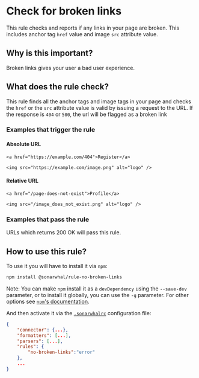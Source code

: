 # Check for broken links

This rule checks and reports if any links in your page are broken.
This includes anchor tag `href` value and image `src` attribute value.

## Why is this important?

Broken links gives your user a bad user experience.

## What does the rule check?

This rule finds all the anchor tags and image tags in your page and checks
the `href` or the `src` attribute value is valid by issuing a request to
the URL. If the response is `404` or `500`, the url will be flagged as a broken link

### Examples that **trigger** the rule

#### Absolute URL

`<a href="https://example.com/404">Register</a>`

`<img src="https://example.com/image.png" alt="logo" />`

#### Relative URL

`<a href="/page-does-not-exist">Profile</a>`

`<img src="/image_does_not_exist.png" alt="logo" />`

### Examples that **pass** the rule

URLs which returns 200 OK will pass this rule.

## How to use this rule?

To use it you will have to install it via `npm`:

```bash
npm install @sonarwhal/rule-no-broken-links
```

Note: You can make `npm` install it as a `devDependency` using the `--save-dev`
parameter, or to install it globally, you can use the `-g` parameter. For
other options see
[`npm`'s documentation](https://docs.npmjs.com/cli/install).

And then activate it via the [`.sonarwhalrc`][sonarwhalrc]
configuration file:

```json
{
    "connector": {...},
    "formatters": [...],
    "parsers": [...],
    "rules": {
        "no-broken-links":"error"
    },
    ...
}
```

<!-- Link labels: -->

[sonarwhalrc]: https://sonarwhal.com/docs/user-guide/further-configuration/sonarwhalrc-formats/
